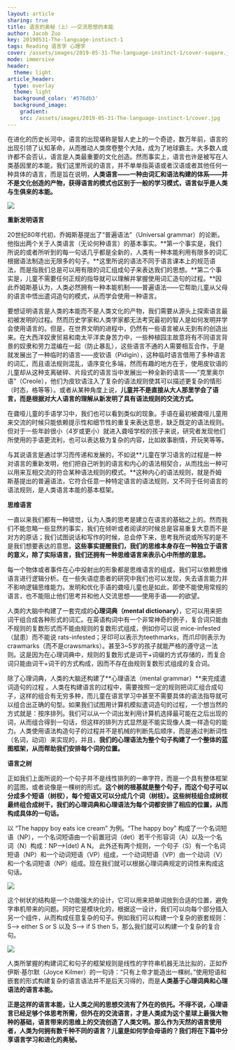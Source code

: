 ```yaml
---
layout: article
sharing: true
title: 语言的奥秘（上）——交流思想的本能
author: Jacob Zuo
key: 20190531-The-language-instinct-1
tags: Reading 语言学 心理学
cover: /assets/images/2019-05-31-The-language-instinct-1/cover-suqare.jpg
mode: immersive
header:
  theme: light
article_header:
  type: overlay
  theme: light
  background_color: '#576db3'
  background_image: 
    gradient: 
    src: /assets/images/2019-05-31-The-language-instinct-1/cover.jpg
---
```



在进化的历史长河中，语言的出现堪称是智人史上的一个奇迹，数万年前，语言的出现引领了认知革命，从而推动人类席卷整个大陆，成为了地球霸主。大多数人或许都不会否认，语言是人类最重要的文化创造。然而事实上，语言也许是被写在人类基因里的本能，我们这里所说的语言，并不单单指英语或者汉语或者其他任何一种具体的语言，而是旨在说明，**人类语言——一种由词汇和语法构建的体系——并不是文化创造的产物，获得语言的模式也区别于一般的学习模式，语言似乎是人类与生俱来的本能。**

![]({{site.url}}/assets/images/2019-05-31-The-language-instinct-1/cover-clear.jpg)

<!--more-->

**重新发明语言**

20世纪80年代初，乔姆斯基提出了“普遍语法”（Universal grammar）的论断。他指出两个关于人类语言（无论何种语言）的基本事实。**第一个事实是，我们所说的或者所听到的每一句话几乎都是全新的，人类有一种本能利用有限多的词汇根据语法制造出无限多的句子。**这里所说的语法不同于语言课本上的规范语法，而是指我们总是可以用有限的词汇组成句子来表达我们的思想。**第二个事实是，儿童不需要任何正规的指导就可以理解并掌握使用词汇造句的过程。**因此乔姆斯基认为，人类必然拥有一种本能机制——普遍语法——它帮助儿童从父母的语言中悟出遣词造句的模式，从而学会使用一种语言。

要想证明语言是人类的本能而不是人类文化的产物，我们需要从源头上探索语言最初被发明的过程。然而历史学家和人类学家都无法考究最初的智人是如何发明并学会使用语言的。但是，在世界文明的进程中，仍然有一些语言被从无到有的创造出来。在大西洋奴隶贸易和南太平洋卖身苦力中，一些种植园主故意将有不同语言背景的奴隶和劳力混编在一起（防止暴乱），这些语言不通的人需要相互合作，于是就发展出了一种临时的语言——皮钦语（Pidigin），这种临时语言借用了多种语言的词汇，而且语法规则混乱，语序变化多端，然而有趣的地方在于，使用皮钦语的儿童却从这种支离破碎、片段式的语言当中发展出一种全新的语言——“克里奥尔语”（Creole），他们为皮钦语注入了复杂的语法规则使其可以描述更复杂的情形（时态，格等等）。或者从某种角度上说，**儿童并不是直接从大人那里学会了语言，而是根据对大人语言的理解从新发明了具有语法规则的交流方式。**

在聋哑儿童的手语学习中，我们也可以看到类似的现象。手语在最初被聋哑儿童用来交流的时候只能依赖提示性和细节性的重复来表达意思，缺乏既定的语法规则。但对于一些年龄很小（4岁或更小）就进入聋哑学校的孩子来说，研究者发现他们所使用的手语更流利，也可以表达极为复杂的内容，比如故事剧情，开玩笑等等。

与其说语言是通过学习而传递和发展的，不如说**儿童在学习语言的过程是一种对语言的重新发明，他们把自己听到的语言和内心的语法相契合，从而找出一种可以用来互相交流的符合某种语法规则的模式。**这种内心的语法规则，就是乔姆斯基提出的普遍语法，它符合任意一种特定语言的语法规则，又不同于任何语言的语法规则，是人类语言本能的基本框架。

**思维语言**

一直以来我们都有一种错觉，认为人类的思考是建立在语言的基础之上的。然而我们不能忽略一些显然的事实，我们在倾听或者阅读的时候总是容易重复大意而不是对方的原话；我们试图说话和写作的时候，总会停下来，思考我所说或所写的是不是我们想要表达的意思。**这些事实提醒我们，我们的思维本身存在一种独立于语言的意义，除了实际语言，我们还拥有一种思维语言来表示心中所想的意思。**

每一个物体或者事件在心中投射出的形象都是思维语言的组成，我们可以依赖思维语言进行逻辑分析。在一些失语症患者的研究中我们也可以发现，失去语言能力并不影响逻辑思维能力。发明和优化手语的聋哑儿童也是如此，即使不能使用常规的语言，也不能阻止他们思考并和他人交流思想——使用手语——的欲望。

人类的大脑中构建了一套完成的**心理词典（mental dictionary）**，它可以用来把词干组合成各种形式的词汇。在英语构词中有一个非常神奇的例子，复合词只能由不规则的复数形式而不能由规则的复数形式组成，例如你可以说 mice-infested（鼠患）而不能说 rats-infested；牙印可以表示为teethmarks，而爪印则表示为 crawmarks（而不是crawsmarks）。甚至3~5岁的孩子就能严格的遵守这一法则。这是因为在心理词典中，规则的复数形式是词干+词缀的方式存储的，而复合词只能由词干+词干的方式构成，因而不存在由规则复数形式组成的复合词。

除了心理词典，人类的大脑还构建了**心理语法（mental grammar）**来完成遣词造句的过程 。人类在构建语言的过程中，需要按照一定的规则把词汇组合成句子，这样的组合有无穷多种，而儿童在语言学习中甚至不需要具体的语法指导就可以组合出正确的句型。如果我们试图用计算机模拟遣词造句的过程，一个想当然的方式就是：按序排列。我们可以从一个词出发利用计算机选择最可能在之后出现的词，从而组合得到一句话，但这样的排列方式显然是不能实现像人类一样造句的能力。人类使用语法构造句子的过程并不是机械的判断先后顺序，而是通过判断词性（名词，动词）来实现的，并且，**我们的心理语法为整个句子构建了一个整体的蓝图框架，从而帮助我们安排每个词的位置。**

**语言之树**

正如我们上面所说的一个句子并不是线性排列的一串字符，而是一个具有整体框架的蓝图，或者说像是一棵树的形式。**这个树的根基就是整个句子，而这个句子可以分成多个短语（树杈），每个短语又可以分成几个词（树枝）。这些树枝组合成树杈最终组合成树干，我们的心理词典和心理语法为每个词都安排了相应的位置，从而构成具体的一句话。**

以 “The happy boy eats ice cream” 为例。“The happy boy” 构成了一个名词短语（NP），一个名词短语由一个前置冠词（det）若干个形容词（A）以及一个名词（N）构成：NP-->(det) A N。 此外还有两个规则，一个句子（S）有一个名词短语（NP）和一个动词短语（VP）组成，一个动词短语（VP）由一个动词（V）和一个名词短语（NP）组成。现在我们就可以根据心理词典规定的词性来构成这句话。

![]({{site.url}}/assets/images/2019-05-31-The-language-instinct-1/Tree-1.jpg)

这个树状的结构是一个功能强大的设计，它可以用来把单词放到合适的位置，避免字串机带来的问题。同时它是模块化的，根据这一设计，我们可以向每个部分插入另一个组件，从而构成任意复杂的句子。例如我们可以构建一个复杂的嵌套规则：S--> either S or S 以及 S--> if S then S，那么我们就可以构建一个复杂的复合句。

![]({{site.url}}/assets/images/2019-05-31-The-language-instinct-1/Tree-2.jpg)

人类所掌握的构建词汇和句子的框架规则是线性的字符串机器无法比拟的，正如乔伊斯·基尔默（Joyce Kilmer）的一句诗：“只有上帝才能造出一棵树。”使用短语和嵌套的形式构建复杂的语言语法并不是后天习得的，而是**人类基于心理词典和心理语法的语言本能。**

**正是这样的语言本能，让人类之间的思想交流有了外在的依托。不得不说，心理语言已经足够个体思考所需，但外在的交流语言，才是人类成为这个星球上最强大物种的基础，语言带来的思维上的交流创造了人类文明。那么作为天然的语言使用者，人类为何拥有数千种不同的语言？儿童是如何学会母语的？我们将在下篇中分享语言学习和进化的奥秘。**